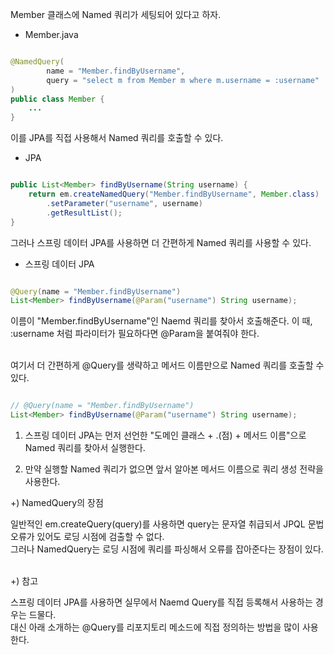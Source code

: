 Member 클래스에 Named 쿼리가 세팅되어 있다고 하자.

* Member.java

```java

@NamedQuery(
        name = "Member.findByUsername",
        query = "select m from Member m where m.username = :username"
)
public class Member {
	...
}

```

이를 JPA를 직접 사용해서 Named 쿼리를 호출할 수 있다.

* JPA

```java

public List<Member> findByUsername(String username) {
    return em.createNamedQuery("Member.findByUsername", Member.class)
    	.setParameter("username", username)
    	.getResultList();
}

```

그러나 스프링 데이터 JPA를 사용하면 더 간편하게 Named 쿼리를 사용할 수 있다.

* 스프링 데이터 JPA

```java

@Query(name = "Member.findByUsername")
List<Member> findByUsername(@Param("username") String username);

```
이름이 "Member.findByUsername"인 Naemd 쿼리를 찾아서 호출해준다. 이 때, :username 처럼 파라미터가 필요하다면 @Param을 붙여줘야 한다.
<br/><br/>

여기서 더 간편하게 @Query를 생략하고 메서드 이름만으로 Named 쿼리를 호출할 수 있다.

```java

// @Query(name = "Member.findByUsername")
List<Member> findByUsername(@Param("username") String username);

```

1. 스프링 데이터 JPA는 먼저 선언한 "도메인 클래스 + .(점) + 메서드 이름"으로 Named 쿼리를 찾아서 실행한다.

2. 만약 실행할 Named 쿼리가 없으면 앞서 알아본 메서드 이름으로 쿼리 생성 전략을 사용한다.


+) NamedQuery의 장점

일반적인 em.createQuery(query)를 사용하면 query는 문자열 취급되서 JPQL 문법 오류가 있어도 로딩 시점에 검출할 수 없다. <br/>
그러나 NamedQuery는 로딩 시점에 쿼리를 파싱해서 오류를 잡아준다는 장점이 있다.
<br/><br/>

+) 참고

스프링 데이터 JPA를 사용하면 실무에서 Naemd Query를 직접 등록해서 사용하는 경우는 드물다. <br/>
대신 아래 소개하는 @Query를 리포지토리 메소드에 직접 정의하는 방법을 많이 사용한다.










